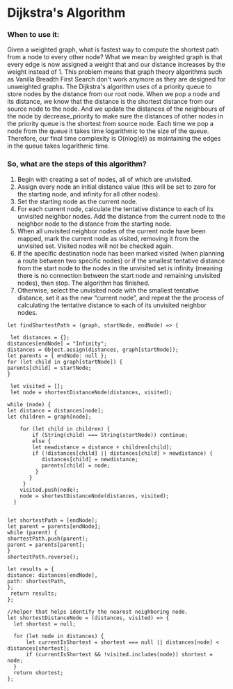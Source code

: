 # Dijkstra's Algorithm
### When to use it: 
Given a weighted graph, what is fastest way to compute the shortest path from a node to every other node?
What we mean by weighted graph is that every edge is now assigned a weight that and our distance increases by the weight instead of 1. 
This problem means that graph theory algorithms such as Vanilla Breadth First Search don't work anymore as they are designed for unweighted graphs.
The Dijkstra's algorithm uses of a priority queue to store nodes by the distance from our root node. When we pop a node and its distance, we know that
the distance is the shortest distance from our source node to the node. And we update the distances of the neighbours of the node by decrease_priority 
to make sure the distances of other nodes in the priority queue is the shortest from source node. Each time we pop a node from the queue it takes time
logarithmic to the size of the queue. Therefore, our final time complexity is O(nlog(e)) as maintaining the edges in the queue takes logarithmic time.
### So, what are the steps of this algorithm?
<ol>
<li>Begin with creating a set of nodes, all of which are unvisited.</li>
<li>Assign every node an initial distance value (this will be set to zero for the starting node, and infinity for all other nodes).</li>
<li>Set the starting node as the current node.</li>
<li>For each current node, calculate the tentative distance to each of its unvisited neighbor nodes. Add the distance from the current node to the neighbor node to the distance from the starting node.</li>
<li>When all unvisited neighbor nodes of the current node have been mapped, mark the current node as visited, removing it from the unvisited set. Visited nodes will not be checked again.</li>
<li>If the specific destination node has been marked visited (when planning a route between two specific nodes) or if the smallest tentative distance from the start node to the nodes in the unvisited set is infinity (meaning there is no connection between the start node and remaining unvisited nodes), then stop. The algorithm has finished.</li>
<li>Otherwise, select the unvisited node with the smallest tentative distance, set it as the new “current node”, and repeat the the process of calculating the tentative distance to each of its unvisited neighbor nodes.</li>
  </ol>
  
  ```
let findShortestPath = (graph, startNode, endNode) => {
 
   let distances = {};
 distances[endNode] = "Infinity";
 distances = Object.assign(distances, graph[startNode]);
 let parents = { endNode: null };
 for (let child in graph[startNode]) {
  parents[child] = startNode;
 }
  
   let visited = [];
   let node = shortestDistanceNode(distances, visited);
 
 while (node) {
  let distance = distances[node];
  let children = graph[node]; 
      
      for (let child in children) {
          if (String(child) === String(startNode)) continue;
          else {
          let newdistance = distance + children[child];
          if (!distances[child] || distances[child] > newdistance) {
             distances[child] = newdistance;
             parents[child] = node;
           } 
         }
       }  
      visited.push(node);
      node = shortestDistanceNode(distances, visited);
    }
  

 let shortestPath = [endNode];
 let parent = parents[endNode];
 while (parent) {
  shortestPath.push(parent);
  parent = parents[parent];
 }
 shortestPath.reverse();
  
 let results = {
  distance: distances[endNode],
  path: shortestPath,
 };
   return results;
};

//helper that helps identify the nearest neighboring node.
let shortestDistanceNode = (distances, visited) => {
	let shortest = null;
	
	for (let node in distances) {
		let currentIsShortest = shortest === null || distances[node] < distances[shortest];
 		if (currentIsShortest && !visited.includes(node)) shortest = node;
	}
	return shortest;
};
  ```
